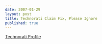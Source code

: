 ```yaml
--- 
date: 2007-01-29
layout: post
title: Technorati Claim Fix, Please Ignore
published: true
---
```

<a href="http://www.technorati.com/claim/cdc7wjqxj" rel="me">Technorati Profile</a><div class="blogger-post-footer"><img class="posterous_download_image" src="https://blogger.googleusercontent.com/tracker/8109338-7560517631607266533?l=www.kinlan.co.uk%2Findex.html" height="1" alt="" width="1" /></div>
